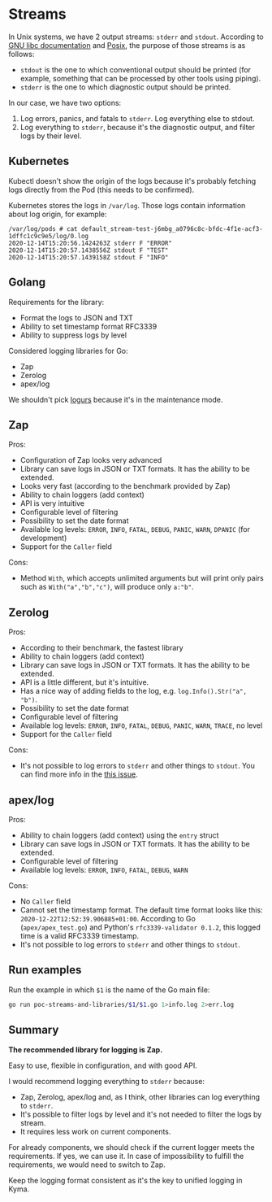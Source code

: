 # Streams
In Unix systems, we have 2 output streams: `stderr` and `stdout`. According to [GNU libc documentation](https://www.gnu.org/software/libc/manual/html_node/Standard-Streams.html)
and [Posix](https://pubs.opengroup.org/onlinepubs/9699919799/functions/stderr.html), the purpose of those streams is as follows:

- `stdout` is the one to which conventional output should be printed (for example, something that can be processed by other tools using piping).
- `stderr` is the one to which diagnostic output should be printed.

In our case, we have two options:

1. Log errors, panics, and fatals to `stderr`. Log everything else to stdout.
2. Log everything to `stderr`, because it's the diagnostic output, and filter logs by their level.

## Kubernetes

Kubectl doesn't show the origin of the logs because it's probably fetching logs directly from the Pod (this needs to be confirmed).

Kubernetes stores the logs in `/var/log`. Those logs contain information about log origin, for example:

```
/var/log/pods # cat default_stream-test-j6mbg_a0796c8c-bfdc-4f1e-acf3-1dffc1c9c9e5/log/0.log
2020-12-14T15:20:56.1424263Z stderr F "ERROR"
2020-12-14T15:20:57.1438556Z stdout F "TEST"
2020-12-14T15:20:57.1439158Z stdout F "INFO"
```

## Golang

Requirements for the library:

- Format the logs to JSON and TXT
- Ability to set timestamp format RFC3339
- Ability to suppress logs by level

Considered logging libraries for Go:

- Zap
- Zerolog
- apex/log

We shouldn't pick [logurs](https://github.com/sirupsen/logrus) because it's in the maintenance mode.

## Zap

Pros:

- Configuration of Zap looks very advanced
- Library can save logs in JSON or TXT formats. It has the ability to be extended.
- Looks very fast (according to the benchmark provided by Zap)
- Ability to chain loggers (add context)
- API is very intuitive
- Configurable level of filtering
- Possibility to set the date format
- Available log levels: `ERROR`, `INFO`, `FATAL`, `DEBUG`, `PANIC`, `WARN`, `DPANIC` (for development)
- Support for the `Caller` field

Cons:

-  Method `With`, which accepts unlimited arguments but will print only pairs such as `With("a","b","c")`, will produce only `a:"b"`.

## Zerolog

Pros:

- According to their benchmark, the fastest library
- Ability to chain loggers (add context)
- Library can save logs in JSON or TXT formats. It has the ability to be extended.
- API is a little different, but it's intuitive.
- Has a nice way of adding fields to the log, e.g. `log.Info().Str("a", "b")`.
- Possibility to set the date format
- Configurable level of filtering
- Available log levels: `ERROR`, `INFO`, `FATAL`, `DEBUG`, `PANIC`, `WARN`, `TRACE`, no level
- Support for the `Caller` field

Cons:

- It's not possible to log errors to `stderr` and other things to `stdout`. You can find more info in the [this issue](https://github.com/rs/zerolog/issues/150).

## apex/log

Pros:

- Ability to chain loggers (add context) using the `entry` struct
- Library can save logs in JSON or TXT formats. It has the ability to be extended.
- Configurable level of filtering
- Available log levels: `ERROR`, `INFO`, `FATAL`, `DEBUG`, `WARN`

Cons:

- No `Caller` field
- Cannot set the timestamp format. The default time format looks like this: `2020-12-22T12:52:39.906885+01:00`.
According to Go (`apex/apex_test.go`) and Python's `rfc3339-validator 0.1.2`, this logged time is a valid RFC3339 timestamp.
- It's not possible to log errors to `stderr` and other things to `stdout`.

## Run examples

Run the example in which `$1` is the name of the Go main file:

```bash
go run poc-streams-and-libraries/$1/$1.go 1>info.log 2>err.log
```

## Summary

**The recommended library for logging is Zap.**

Easy to use, flexible in configuration, and with good API.

I would recommend logging everything to `stderr` because:

- Zap, Zerolog, apex/log and, as I think, other libraries can log everything to `stderr`.
- It's possible to filter logs by level and it's not needed to filter the logs by stream.
- It requires less work on current components.

For already components, we should check if the current logger meets the requirements. If yes, we can use it. In case of impossibility to fulfill the requirements, we would need to switch to Zap.

Keep the logging format consistent as it's the key to unified logging in Kyma.
